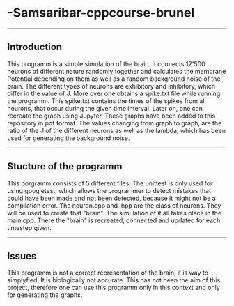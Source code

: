 # -Samsaribar-cppcourse-brunel

----------------------
Introduction
----------------------

This programm is a simple simulation of the brain. It connects 12'500 neurons of different nature randomly together and calculates the membrane Potential depending on them as well as a random background noise of the brain. The different types of neurons are exhibitory and inhibitory, which differ in the value of J.
More over one obtains a spike.txt file while running the programm. This spike.txt contains the times of the spikes from all neurons, that occur during the given time interval. Later on, one can recreate the graph using Jupyter. These graphs have been added to this repository in pdf format. The values changing from graph to graph, are the ratio of the J of the different neurons as well as the lambda, which has been used for generating the background noise.

-------------------------
Stucture of the programm
-------------------------
This porgramm consists of 5 different files. The unittest is only used for using googletest, which allows the programmer to detect mistakes that could have been made and not been detected, because it might not be a compilation error.
The neuron.cpp and .hpp are the class of neurons. They will be used to create that "brain". The simulation of it all takes place in the main.cpp. There the "brain" is recreated, connected and updated for each timestep given.


----------------------
Issues
----------------------

This programm is not a correct representation of the brain, it is way to simplyfied. It is biologically not accurate. This has not been the aim of this project, therefore one can use this programm only  in this context and only for generating the graphs.
